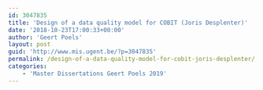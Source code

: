 ```yaml
---
id: 3047835
title: 'Design of a data quality model for COBIT (Joris Desplenter)'
date: '2018-10-23T17:00:33+00:00'
author: 'Geert Poels'
layout: post
guid: 'http://www.mis.ugent.be/?p=3047835'
permalink: /design-of-a-data-quality-model-for-cobit-joris-desplenter/
categories:
    - 'Master Dissertations Geert Poels 2019'
---
```


